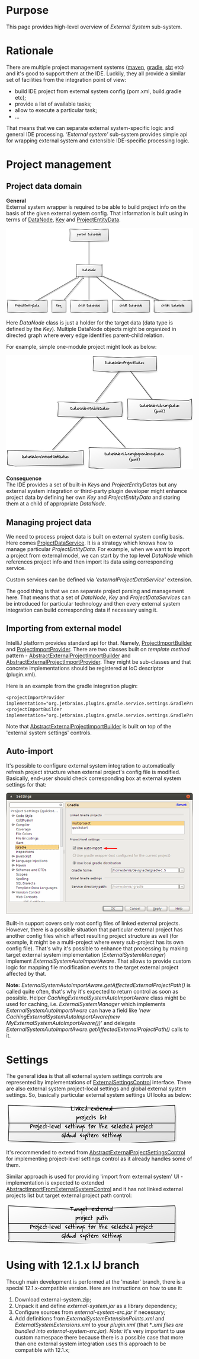 # Purpose

This page provides high-level overview of *External System* sub-system.

# Rationale

There are multiple project management systems ([maven](http://maven.apache.org/), [gradle](http://www.gradle.org/), [sbt](http://www.scala-sbt.org/) etc) and it's good to support them at the IDE. Luckily, they all provide a similar set of facilities from the integration point of view:

*   build IDE project from external system config (pom.xml, build.gradle etc);
*   provide a list of available tasks;
*   allow to execute a particular task;
*   ...

That means that we can separate external system-specific logic and general IDE processing. *'External system'* sub-system provides simple api for wrapping external system and extensible IDE-specific processing logic.

# Project management

## Project data domain

**General**  
External system wrapper is required to be able to build project info on the basis of the given external system config. That information is built using in terms of [DataNode](https://github.com/JetBrains/intellij-community/blob/master/platform/external-system-api/src/com/intellij/openapi/externalSystem/model/DataNode.java), [Key](https://github.com/JetBrains/intellij-community/blob/master/platform/external-system-api/src/com/intellij/openapi/externalSystem/model/Key.java) and [ProjectEntityData](https://github.com/JetBrains/intellij-community/blob/master/platform/external-system-api/src/com/intellij/openapi/externalSystem/model/project/ProjectEntityData.java).

![DataNode](/reference_guide/img/data-node.png)

Here *DataNode* class is just a holder for the target data (data type is defined by the *Key*). Multiple DataNode objects might be organized in directed graph where every edge identifies parent-child relation.

For example, simple one-module project might look as below: 
 
![DataNode Example](/reference_guide/img/data-node-example.png)


**Consequence**  
The IDE provides a set of built-in *Key*s and *ProjectEntityData*s but any external system integration or third-party plugin developer might enhance project data by defining her own *Key* and *ProjectEntityData* and storing them at a child of appropriate *DataNode*.

## Managing project data

We need to process project data is built on external system config basis. Here comes [ProjectDataService](https://github.com/JetBrains/intellij-community/blob/master/platform/external-system-api/src/com/intellij/openapi/externalSystem/service/project/manage/ProjectDataService.java). It is a strategy which knows how to manage particular *ProjectEntityData*. For example, when we want to import a project from external model, we can start by the top level *DataNode* which references project info and then import its data using corresponding service.

Custom services can be defined via *'externalProjectDataService'* extension.

The good thing is that we can separate project parsing and management here. That means that a set of *DataNode*, *Key* and *ProjectDataServices* can be introduced for particular technology and then every external system integration can build corresponding data if necessary using it.

## Importing from external model

IntelliJ platform provides standard api for that. Namely, [ProjectImportBuilder](https://github.com/JetBrains/intellij-community/blob/master/java/idea-ui/src/com/intellij/projectImport/ProjectImportBuilder.java) and [ProjectImportProvider](https://github.com/JetBrains/intellij-community/blob/master/java/idea-ui/src/com/intellij/projectImport/ProjectImportProvider.java). There are two classes built on *template method* pattern - [AbstractExternalProjectImportBuilder](https://github.com/JetBrains/intellij-community/blob/master/platform/external-system-impl/src/com/intellij/openapi/externalSystem/service/project/wizard/AbstractExternalProjectImportBuilder.java) and [AbstractExternalProjectImportProvider](https://github.com/JetBrains/intellij-community/blob/master/platform/external-system-impl/src/com/intellij/openapi/externalSystem/service/project/wizard/AbstractExternalProjectImportProvider.java). They might be sub-classes and that concrete implementations should be registered at IoC descriptor (plugin.xml).

Here is an example from the gradle integration plugin:

    <projectImportProvider implementation="org.jetbrains.plugins.gradle.service.settings.GradleProjectImportProvider"/>
    <projectImportBuilder implementation="org.jetbrains.plugins.gradle.service.settings.GradleProjectImportBuilder"/>

Note that [AbstractExternalProjectImportBuilder](https://github.com/JetBrains/intellij-community/blob/master/platform/external-system-impl/src/com/intellij/openapi/externalSystem/service/project/wizard/AbstractExternalProjectImportBuilder.java) is built on top of the 'external system settings' controls.

## Auto-import

It's possible to configure external system integration to automatically refresh project structure when external project's config file is modified. Basically, end-user should check corresponding box at external system settings for that:

![Auto-import](/reference_guide/img/use-auto-import.png)

Built-in support covers only root config files of linked external projects. However, there is a possible situation that particular external project has another config files which affect resulting project structure as well (for example, it might be a multi-project where every sub-project has its own config file). That's why it's possible to enhance that processing by making target external system implementation (*ExternalSystemManager*) implement *ExternalSystemAutoImportAware*. That allows to provide custom logic for mapping file modification events to the target external project affected by that.

**Note:** *ExternalSystemAutoImportAware.getAffectedExternalProjectPath()* is called quite often, that's why it's expected to return control as soon as possible. Helper *CachingExternalSystemAutoImportAware* class might be used for caching, i.e. *ExternalSystemManager* which implements *ExternalSystemAutoImportAware* can have a field like *'new CachingExternalSystemAutoImportAware(new MyExternalSystemAutoImportAware())'* and delegate *ExternalSystemAutoImportAware.getAffectedExternalProjectPath()* calls to it.

# Settings

The general idea is that all external system settings controls are represented by implementations of [ExternalSettingsControl](https://github.com/JetBrains/intellij-community/blob/master/platform/external-system-impl/src/com/intellij/openapi/externalSystem/service/settings/ExternalSettingsControl.java) interface. There are also external system project-local settings and global external system settings. So, basically particular external system settings UI looks as below:

![Configurable](/reference_guide/img/configurable.png)

It's recommended to extend from [AbstractExternalProjectSettingsControl](https://github.com/JetBrains/intellij-community/blob/master/platform/external-system-impl/src/com/intellij/openapi/externalSystem/service/settings/AbstractExternalProjectSettingsControl.java) for implementing project-level settings control as it already handles some of them.

Similar approach is used for providing 'import from external system' UI - implementation is expected to extended [AbstractImportFromExternalSystemControl](https://github.com/JetBrains/intellij-community/blob/master/platform/external-system-impl/src/com/intellij/openapi/externalSystem/service/settings/AbstractImportFromExternalSystemControl.java) and it has not linked external projects list but target external project path control:

![Import from external system](/reference_guide/img/import.png)

# Using with 12.1.x IJ branch

Though main development is performed at the 'master' branch, there is a special 12.1.x-compatible version. Here are instructions on how to use it:

1.  Download external-system.zip;
2.  Unpack it and define *external-system.jar* as a library dependency;
3.  Configure sources from *external-system-src.jar* if necessary;
4.  Add definitions from *ExternalSystemExtensionPoints.xml* and *ExternalSystemExtensions.xml* to your *plugin.xml* (that **.xml files are bundled into *external-system-src.jar*). *Note:** it's very important to use custom namespace there because there is a possible case that more than one external system integration uses this approach to be compatible with 12.1.x;